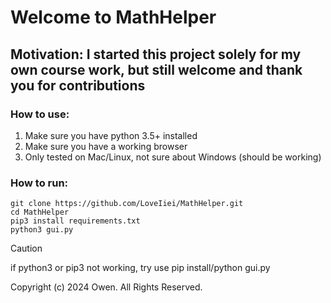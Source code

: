 # Welcome to MathHelper

## Motivation: I started this project solely for my own course work, but still welcome and thank you for contributions

### How to use:

1. Make sure you have python 3.5+ installed
2. Make sure you have a working browser
3. Only tested on Mac/Linux, not sure about Windows (should be working)

### How to run: 

```
git clone https://github.com/LoveIiei/MathHelper.git
cd MathHelper
pip3 install requirements.txt
python3 gui.py
```

> [!CAUTION]
> if python3 or pip3 not working, try use pip install/python gui.py

Copyright (c) 2024 Owen. All Rights Reserved.

